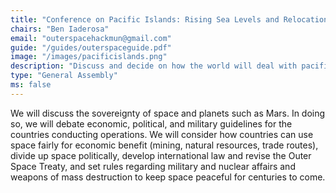 ```yaml
---
title: "Conference on Pacific Islands: Rising Sea Levels and Relocation"
chairs: "Ben Iaderosa"
email: "outerspacehackmun@gmail.com"
guide: "/guides/outerspaceguide.pdf"
image: "/images/pacificislands.png"
description: "Discuss and decide on how the world will deal with pacific island inhabitants amid the growing climate crisis: Are their sinking nations able to be saved? To where will their citizens relocate?"
type: "General Assembly"
ms: false
---
```

We will discuss the sovereignty of space and planets such as Mars. In doing so, we will debate economic, political, and military guidelines for the countries conducting operations. We will consider how countries can use space fairly for economic benefit (mining, natural resources, trade routes), divide up space politically, develop international law and revise the Outer Space Treaty, and set rules regarding military and nuclear affairs and weapons of mass destruction to keep space peaceful for centuries to come.